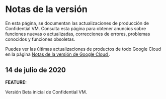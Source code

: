 #  Notas de la versión

En esta página, se documentan las actualizaciones de producción de
Confidential VM. Consulta esta página para obtener anuncios sobre funciones
nuevas o actualizadas, correcciones de errores, problemas conocidos y
funciones obsoletas.

Puedes ver las últimas actualizaciones de productos de todo Google Cloud en la
página [ Notas de la versión de Google Cloud
](https://cloud.google.com/release-notes?hl=es-419) .

##  14 de julio de 2020

**FEATURE:**

Versión Beta inicial de Confidential VM.

